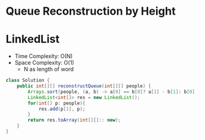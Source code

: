 # Queue Reconstruction by Height

# LinkedList

- Time Complexity: O(N)
- Space Complexity: O(1)
  - N as length of word

```java
class Solution {
    public int[][] reconstructQueue(int[][] people) {
        Arrays.sort(people, (a, b) -> a[0] == b[0]? a[1] - b[1]: b[0] - a[0]);
        LinkedList<int[]> res = new LinkedList();
        for(int[] p: people){
            res.add(p[1], p);
        }
        return res.toArray(int[][]:: new);
    }
}
```
